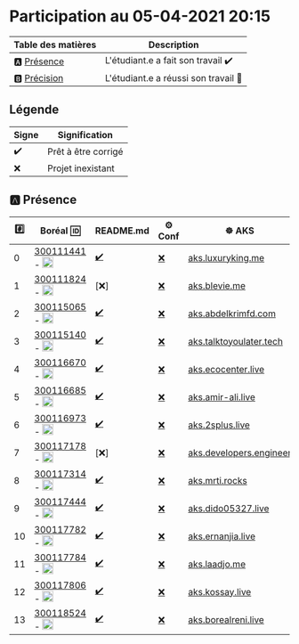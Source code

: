 # Participation au 05-04-2021 20:15

| Table des matières            | Description                                             |
|-------------------------------|---------------------------------------------------------|
| :a: [Présence](#a-présence)   | L'étudiant.e a fait son travail    :heavy_check_mark:   |
| :b: [Précision](#b-précision) | L'étudiant.e a réussi son travail  :tada:               |

## Légende

| Signe              | Signification                 |
|--------------------|-------------------------------|
| :heavy_check_mark: | Prêt à être corrigé           |
| :x:                | Projet inexistant             |

## :a: Présence

|:hash:| Boréal :id:                | README.md   | :gear: Conf | :wheel_of_dharma: AKS |
|------|----------------------------|-------------|-------------|-----------------------|
| 0 | [300111441](../300111441) - <image src='https://avatars0.githubusercontent.com/u/55207099?s=460&v=4' width=20 height=20></image> | [:heavy_check_mark:](../300111441/README.md) | [:x:](../300111441/.kube/config) | [aks.luxuryking.me](http://aks.luxuryking.me) |
| 1 | [300111824](../300111824) - <image src='https://avatars0.githubusercontent.com/u/54911706?s=460&v=4' width=20 height=20></image> | [:x:] | [:x:](../300111824/.kube/config) | [aks.blevie.me](http://aks.blevie.me) |
| 2 | [300115065](../300115065) - <image src='https://avatars0.githubusercontent.com/u/54910778?s=460&v=4' width=20 height=20></image> | [:heavy_check_mark:](../300115065/README.md) | [:x:](../300115065/.kube/config) | [aks.abdelkrimfd.com](http://aks.abdelkrimfd.com) |
| 3 | [300115140](../300115140) - <image src='https://avatars0.githubusercontent.com/u/54910329?s=460&v=4' width=20 height=20></image> | [:heavy_check_mark:](../300115140/README.md) | [:x:](../300115140/.kube/config) | [aks.talktoyoulater.tech](http://aks.talktoyoulater.tech) |
| 4 | [300116670](../300116670) - <image src='https://avatars0.githubusercontent.com/u/55238107?s=460&v=4' width=20 height=20></image> | [:heavy_check_mark:](../300116670/README.md) | [:x:](../300116670/.kube/config) | [aks.ecocenter.live](http://aks.ecocenter.live) |
| 5 | [300116685](../300116685) - <image src='https://avatars0.githubusercontent.com/u/54910751?s=460&v=4' width=20 height=20></image> | [:heavy_check_mark:](../300116685/README.md) | [:x:](../300116685/.kube/config) | [aks.amir-ali.live](http://aks.amir-ali.live) |
| 6 | [300116973](../300116973) - <image src='https://avatars0.githubusercontent.com/u/54910252?s=460&v=4' width=20 height=20></image> | [:heavy_check_mark:](../300116973/README.md) | [:x:](../300116973/.kube/config) | [aks.2splus.live](http://aks.2splus.live) |
| 7 | [300117178](../300117178) - <image src='https://avatars0.githubusercontent.com/u/54910937?s=460&v=4' width=20 height=20></image> | [:x:] | [:x:](../300117178/.kube/config) | [aks.developers.engineer](http://aks.developers.engineer) |
| 8 | [300117314](../300117314) - <image src='https://avatars0.githubusercontent.com/u/54910700?s=460&v=4' width=20 height=20></image> | [:heavy_check_mark:](../300117314/README.md) | [:x:](../300117314/.kube/config) | [aks.mrti.rocks](http://aks.mrti.rocks) |
| 9 | [300117444](../300117444) - <image src='https://avatars0.githubusercontent.com/u/54910261?s=460&v=4' width=20 height=20></image> | [:heavy_check_mark:](../300117444/README.md) | [:x:](../300117444/.kube/config) | [aks.dido05327.live](http://aks.dido05327.live) |
| 10 | [300117782](../300117782) - <image src='https://avatars0.githubusercontent.com/u/56364697?s=460&v=4' width=20 height=20></image> | [:heavy_check_mark:](../300117782/README.md) | [:x:](../300117782/.kube/config) | [aks.ernanjia.live](http://aks.ernanjia.live) |
| 11 | [300117784](../300117784) - <image src='https://avatars0.githubusercontent.com/u/54910102?s=460&v=4' width=20 height=20></image> | [:heavy_check_mark:](../300117784/README.md) | [:x:](../300117784/.kube/config) | [aks.laadjo.me](http://aks.laadjo.me) |
| 12 | [300117806](../300117806) - <image src='https://avatars0.githubusercontent.com/u/54910103?s=460&v=4' width=20 height=20></image> | [:heavy_check_mark:](../300117806/README.md) | [:x:](../300117806/.kube/config) | [aks.kossay.live](http://aks.kossay.live) |
| 13 | [300118524](../300118524) - <image src='https://avatars0.githubusercontent.com/u/56364857?s=460&v=4' width=20 height=20></image> | [:heavy_check_mark:](../300118524/README.md) | [:x:](../300118524/.kube/config) | [aks.borealreni.live](http://aks.borealreni.live) |
